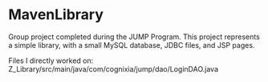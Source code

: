 # MavenLibrary
Group project completed during the JUMP Program. This project represents a simple library, with a small MySQL database, JDBC files, and JSP pages.

Files I directly worked on:
  Z_Library/src/main/java/com/cognixia/jump/dao/LoginDAO.java
  
